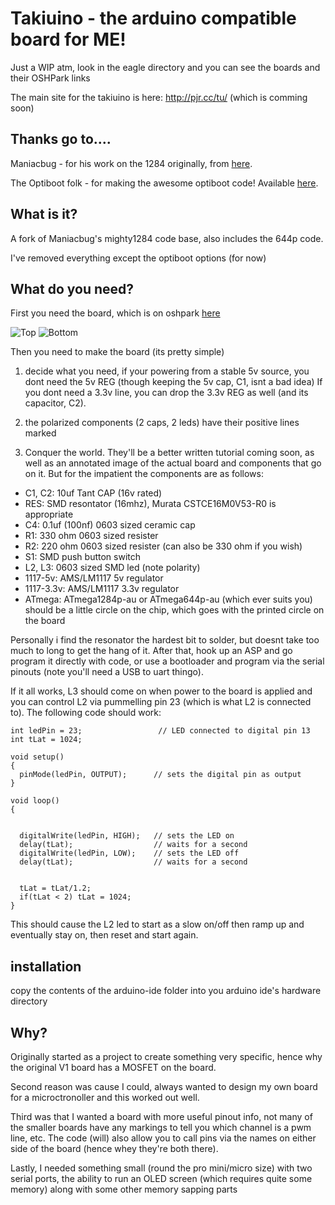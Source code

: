 # Takiuino - the arduino compatible board for ME!

Just a WIP atm, look in the eagle directory and you can see the boards and their OSHPark links

The main site for the takiuino is here: http://pjr.cc/tu/ (which is comming soon)

## Thanks go to....

Maniacbug - for his work on the 1284 originally, from [here](https://maniacbug.wordpress.com/2011/11/27/arduino-on-atmega1284p-4/).

The Optiboot folk - for making the awesome optiboot code! Available [here](https://code.google.com/p/optiboot/).

## What is it?

A fork of Maniacbug's mighty1284 code base, also includes the 644p code.

I've removed everything except the optiboot options (for now)

## What do you need?

First you need the board, which is on oshpark [here](https://oshpark.com/shared_projects/BunCIt50)

![Top](http://pjr.cc/tu/op_top.png)
![Bottom](http://pjr.cc/tu/op_bottom.png)

Then you need to make the board (its pretty simple)

1. decide what you need, if your powering from a stable 5v source, you dont need the 5v REG (though keeping the 5v cap, C1, isnt a bad idea)
If you dont need a 3.3v line, you can drop the 3.3v REG as well (and its capacitor, C2).

2. the polarized components (2 caps, 2 leds) have their positive lines marked

3. Conquer the world. They'll be a better written tutorial coming soon, as well as an annotated
image of the actual board and components that go on it. But for the impatient the components are as follows:

- C1, C2: 10uf Tant CAP (16v rated)
- RES: SMD resontator (16mhz), Murata CSTCE16M0V53-R0 is appropriate
- C4: 0.1uf (100nf) 0603 sized ceramic cap
- R1: 330 ohm 0603 sized resister
- R2: 220 ohm 0603 sized resister (can also be 330 ohm if you wish)
- S1: SMD push button switch
- L2, L3: 0603 sized SMD led (note polarity)
- 1117-5v: AMS/LM1117 5v regulator
- 1117-3.3v: AMS/LM1117 3.3v regulator
- ATmega: ATmega1284p-au or ATmega644p-au (which ever suits you) should be a little circle on the chip, which 
goes with the printed circle on the board

Personally i find the resonator the hardest bit to solder, but doesnt take too much to long to get the hang
of it. After that, hook up an ASP and go program it directly with code, or use a bootloader and program via
the serial pinouts (note you'll need a USB to uart thingo).

If it all works, L3 should come on when power to the board is applied and you can control L2 via pummelling
pin 23 (which is what L2 is connected to). The following code should work:

```
int ledPin = 23;                 // LED connected to digital pin 13
int tLat = 1024;

void setup()
{
  pinMode(ledPin, OUTPUT);      // sets the digital pin as output
}

void loop()
{
  
  
  digitalWrite(ledPin, HIGH);   // sets the LED on
  delay(tLat);                  // waits for a second
  digitalWrite(ledPin, LOW);    // sets the LED off
  delay(tLat);                  // waits for a second
  
  
  tLat = tLat/1.2;
  if(tLat < 2) tLat = 1024;
}
```
This should cause the L2 led to start as a slow on/off then ramp up and eventually stay on, then reset and start again.


## installation

copy the contents of the arduino-ide folder into you arduino ide's hardware directory


## Why?

Originally started as a project to create something very specific, hence why the original V1 board has a
MOSFET on the board.

Second reason was cause I could, always wanted to design my own board for a microctronoller and this worked
out well.

Third was that I wanted a board with more useful pinout info, not many of the smaller boards have any markings
to tell you which channel is a pwm line, etc. The code (will) also allow you to call pins via the names on
either side of the board (hence whey they're both there).

Lastly, I needed something small (round the pro mini/micro size) with two serial ports, the ability to run
an OLED screen (which requires quite some memory) along with some other memory sapping parts
